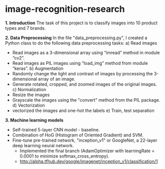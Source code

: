 # image-recognition-research
**1. Introduction**
The task of this project is to classify images into 10 product types and 7 brands.

**2. Data Preprocessing**
In the file "data_preprocessing.py", I created a Python class to do the following data preprocessing tasks:
a) Read images
* Read images as a 3-dimensional array using “imread” method in module “cv2”.
* Read images as PIL images using “load_img” method from module “keras”.
b) Augmentation
* Randomly change the light and contrast of images by processing the 3-dimensional array of an image.
* Generate rotated, cropped, and zoomed images of the original images.
c) Normalization
* Resize the images
* Grayscale the images using the "convert" method from the PIL package.
d) Vectorization
* vectorized the images and one-hot the labels
e) Train, test separation

**3. Machine learning models**
* Self-trained 5-layer CNN model - baseline.
* Combination of HoG (Histogram of Oriented Gradient) and SVM.
* Fine-tune pre-trained network, "inception_v1" or GoogleNet, a 22-layer deep learning neural network.
  - Implemented the final branch (AdamOptimizer with learningRate = 0.0001 to minimize softmax_cross_entropy).
  - http://alpha.tfhub.dev/google/imagenet/inception_v1/classification/1

